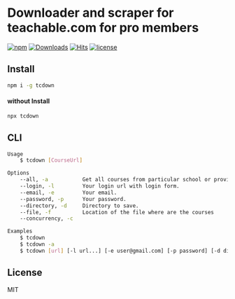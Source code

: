# Downloader and scraper for teachable.com for pro members

[![npm](https://badgen.net/npm/v/tcdown)](https://www.npmjs.com/package/tcdown)
[![Downloads](https://img.shields.io/npm/dm/tcdown.svg?style=flat)](https://www.npmjs.org/package/tcdown)
[![Hits](https://hits.seeyoufarm.com/api/count/incr/badge.svg?url=https%3A%2F%2Fgithub.com%2Fmuhamed-didovic%2Ftcdown&count_bg=%2379C83D&title_bg=%23555555&icon=&icon_color=%23E7E7E7&title=hits&edge_flat=false)](https://hits.seeyoufarm.com)
[![license](https://flat.badgen.net/github/license/muhamed-didovic/tcdown)](https://github.com/muhamed-didovic/tcdown/blob/master/LICENSE)

## Install
```sh
npm i -g tcdown
```

#### without Install
```sh
npx tcdown
```

## CLI
```sh
Usage
    $ tcdown [CourseUrl]

Options
    --all, -a           Get all courses from particular school or provider.
    --login, -l         Your login url with login form.
    --email, -e         Your email.
    --password, -p      Your password.
    --directory, -d     Directory to save.
    --file, -f          Location of the file where are the courses
    --concurrency, -c

Examples
    $ tcdown
    $ tcdown -a
    $ tcdown [url] [-l url...] [-e user@gmail.com] [-p password] [-d dirname] [-c number] [-f path-to-file]
```

## License
MIT
